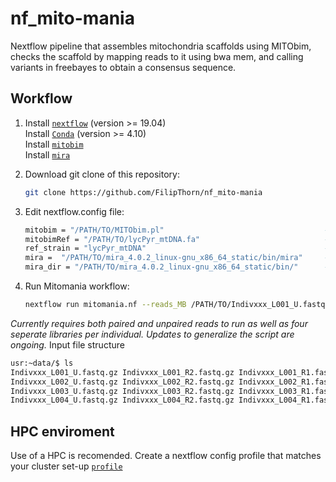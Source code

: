 # nf_mito-mania
Nextflow pipeline that assembles mitochondria scaffolds using MITObim, checks the scaffold by mapping reads to it using bwa mem, and calling variants in freebayes to obtain a consensus sequence. 

## Workflow

1) Install [`nextflow`](https://www.nextflow.io/) (version >= 19.04) \
   Install [`Conda`](https://conda.io/miniconda.html) (version >= 4.10) \
   Install [`mitobim`](https://github.com/chrishah/MITObim) \
   Install [`mira`](https://sourceforge.net/projects/mira-assembler/files/MIRA/stable/) 

2) Download git clone of this repository:
   ```bash
   git clone https://github.com/FilipThorn/nf_mito-mania
   ```
3) Edit nextflow.config file:
   ```bash
   mitobim = "/PATH/TO/MITObim.pl"                                    #path to MITObim script
   mitobimRef = "/PATH/TO/lycPyr_mtDNA.fa"                            #refernce for mitobim and mira
   ref_strain = "lycPyr_mtDNA"                                        #name of refernce for mitobim and mira
   mira =  "/PATH/TO/mira_4.0.2_linux-gnu_x86_64_static/bin/mira"     #path to mira
   mira_dir = "/PATH/TO/mira_4.0.2_linux-gnu_x86_64_static/bin/"      #path to mira dir
   ```
4) Run Mitomania workflow:
   ```bash
   nextflow run mitomania.nf --reads_MB /PATH/TO/Indivxxx_L001_U.fastq.gz --reads_PE '/PATH/TO/*_R{1,2}.fastq.gz' --reads_SE '/PATH/TO/*_U.fastq.gz' --outdir /PATH/TO/RESULTS
   ```
   
   
   
*Currently requires both paired and unpaired reads to run as well as four seperate libraries per individual. Updates to generalize the script are ongoing.*
Input file structure
```bash
usr:~data/$ ls
Indivxxx_L001_U.fastq.gz Indivxxx_L001_R2.fastq.gz Indivxxx_L001_R1.fastq.gz 
Indivxxx_L002_U.fastq.gz Indivxxx_L002_R2.fastq.gz Indivxxx_L002_R1.fastq.gz
Indivxxx_L003_U.fastq.gz Indivxxx_L003_R2.fastq.gz Indivxxx_L003_R1.fastq.gz
Indivxxx_L004_U.fastq.gz Indivxxx_L004_R2.fastq.gz Indivxxx_L004_R1.fastq.gz 
```
    
## HPC enviroment
Use of a HPC is recomended. Create a nextflow config profile that matches your cluster set-up [`profile`]( https://www.nextflow.io/docs/latest/config.html#config-profiles)
 
